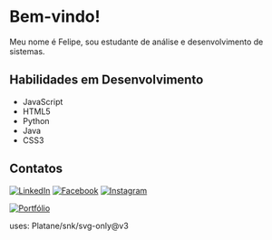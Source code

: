 # Bem-vindo!

Meu nome é Felipe, sou estudante de análise e desenvolvimento de sistemas.



## Habilidades em Desenvolvimento

- JavaScript
- HTML5
- Python
- Java
- CSS3

## Contatos

[![LinkedIn](https://img.shields.io/badge/LinkedIn-Connect-blue?style=for-the-badge&logo=linkedin)](https://www.linkedin.com/in/felipe-renan-ramos-439691206/)
[![Facebook](https://img.shields.io/badge/Facebook-Follow-blue?style=for-the-badge&logo=facebook)](https://www.facebook.com/felipe.renanramos)
[![Instagram](https://img.shields.io/badge/Instagram-Follow-blue?style=for-the-badge&logo=instagram)](https://www.instagram.com/frroad)

[![Portfólio](https://img.shields.io/badge/Portf%C3%B3lio-Iniciante-green?style=for-the-badge)](https://frroad.github.io/portifolio/)

uses: Platane/snk/svg-only@v3

